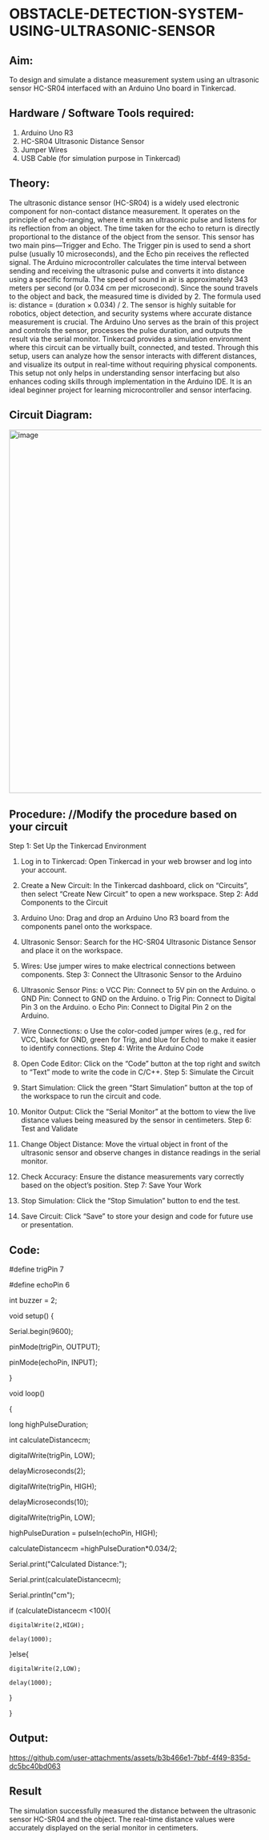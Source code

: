 # OBSTACLE-DETECTION-SYSTEM-USING-ULTRASONIC-SENSOR

## Aim:
To design and simulate a distance measurement system using an ultrasonic sensor HC-SR04 interfaced with an Arduino Uno board in Tinkercad.

## Hardware / Software Tools required:
1.	Arduino Uno R3
2.	HC-SR04 Ultrasonic Distance Sensor
3.	Jumper Wires
4.	USB Cable (for simulation purpose in Tinkercad)

   
## Theory:

The ultrasonic distance sensor (HC-SR04) is a widely used electronic component for non-contact distance measurement. It operates on the principle of echo-ranging, where it emits an ultrasonic pulse and listens for its reflection from an object. The time taken for the echo to return is directly proportional to the distance of the object from the sensor. This sensor has two main pins—Trigger and Echo. The Trigger pin is used to send a short pulse (usually 10 microseconds), and the Echo pin receives the reflected signal. The Arduino microcontroller calculates the time interval between sending and receiving the ultrasonic pulse and converts it into distance using a specific formula. 
The speed of sound in air is approximately 343 meters per second (or 0.034 cm per microsecond). Since the sound travels to the object and back, the measured time is divided by 2. The formula used is: distance = (duration × 0.034) / 2. The sensor is highly suitable for robotics, object detection, and security systems where accurate distance measurement is crucial. The Arduino Uno serves as the brain of this project and controls the sensor, processes the pulse duration, and outputs the result via the serial monitor. 
Tinkercad provides a simulation environment where this circuit can be virtually built, connected, and tested. Through this setup, users can analyze how the sensor interacts with different distances, and visualize its output in real-time without requiring physical components. This setup not only helps in understanding sensor interfacing but also enhances coding skills through implementation in the Arduino IDE. It is an ideal beginner project for learning microcontroller and sensor interfacing.



## Circuit Diagram:
 <img width="1157" height="726" alt="image" src="https://github.com/user-attachments/assets/82495a41-e9ca-4bdb-9f0a-3388f9739519" />

## Procedure: //Modify the procedure based on your circuit

Step 1: Set Up the Tinkercad Environment
1.	Log in to Tinkercad: Open Tinkercad in your web browser and log into your account.
2.	Create a New Circuit: In the Tinkercad dashboard, click on “Circuits”, then select “Create New Circuit” to open a new workspace.
Step 2: Add Components to the Circuit
3.	Arduino Uno: Drag and drop an Arduino Uno R3 board from the components panel onto the workspace.
4.	Ultrasonic Sensor: Search for the HC-SR04 Ultrasonic Distance Sensor and place it on the workspace.
5.	Wires: Use jumper wires to make electrical connections between components.
Step 3: Connect the Ultrasonic Sensor to the Arduino
6.	Ultrasonic Sensor Pins:
o	VCC Pin: Connect to 5V pin on the Arduino.
o	GND Pin: Connect to GND on the Arduino.
o	Trig Pin: Connect to Digital Pin 3 on the Arduino.
o	Echo Pin: Connect to Digital Pin 2 on the Arduino.


7.	Wire Connections:
o	Use the color-coded jumper wires (e.g., red for VCC, black for GND, green for Trig, and blue for Echo) to make it easier to identify connections.
Step 4: Write the Arduino Code
8.	Open Code Editor: Click on the “Code” button at the top right and switch to “Text” mode to write the code in C/C++.
Step 5: Simulate the Circuit
10.	Start Simulation: Click the green “Start Simulation” button at the top of the workspace to run the circuit and code.
11.	Monitor Output: Click the “Serial Monitor” at the bottom to view the live distance values being measured by the sensor in centimeters.
Step 6: Test and Validate
12.	Change Object Distance: Move the virtual object in front of the ultrasonic sensor and observe changes in distance readings in the serial monitor.
13.	Check Accuracy: Ensure the distance measurements vary correctly based on the object’s position.
Step 7: Save Your Work
14.	Stop Simulation: Click the “Stop Simulation” button to end the test.
15.	Save Circuit: Click “Save” to store your design and code for future use or presentation.


## Code:

#define trigPin  7

#define echoPin  6

int buzzer = 2;


void setup() {

  Serial.begin(9600);
  
  pinMode(trigPin, OUTPUT);
  
  pinMode(echoPin, INPUT);
  
}

void loop()

{

  long highPulseDuration;
  
  int calculateDistancecm;
  
  digitalWrite(trigPin, LOW);
  
  delayMicroseconds(2);
  
  digitalWrite(trigPin, HIGH);
  
  delayMicroseconds(10);
  
  digitalWrite(trigPin, LOW);
  
  highPulseDuration = pulseIn(echoPin, HIGH);
  
  calculateDistancecm =highPulseDuration*0.034/2;
  
  Serial.print("Calculated Distance:");
  
  Serial.print(calculateDistancecm);
  
  Serial.println("cm");
  
  if (calculateDistancecm <100){
  
    digitalWrite(2,HIGH);
    
    delay(1000);
  
  }else{
  
    digitalWrite(2,LOW);
    
    delay(1000);
  
  }

}

## Output:

https://github.com/user-attachments/assets/b3b466e1-7bbf-4f49-835d-dc5bc40bd063

## Result

The simulation successfully measured the distance between the ultrasonic sensor HC-SR04 and the object. The real-time distance values were accurately displayed on the serial monitor in centimeters.
